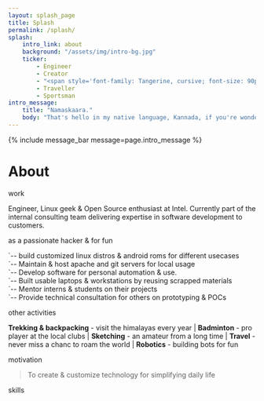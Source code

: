 ```yaml
---
layout: splash_page
title: Splash
permalink: /splash/
splash:
    intro_link: about
    background: "/assets/img/intro-bg.jpg"
    ticker:
        - Engineer
        - Creator
        - "<span style='font-family: Tangerine, cursive; font-size: 90px;'>Artist</span>"
        - Traveller
        - Sportsman
intro_message:
    title: "Namaskaara."
    body: "That's hello in my native language, Kannada, if you're wondering.<br/>I'm <strong>Nitheesh</strong> btw. A software engineer by profession & and a whole lot more by passion."
---
```


{% include message_bar message=page.intro_message %}

<div id="about_wrapper" class="container-fluid">
<div class="container">
<div id="about">
    <h1 class="section_title text-center"> <span class="underline">About</span></h1>
    <div class="row">
    <div class="col-xs-12 col-md-4">
        <p class="section_subtitle"> <span class="underline">work</span></p>
        <p> Engineer, Linux geek & Open Source enthusiast at Intel. Currently 
            part of the internal consulting team delivering expertise in software 
            development to customers. </p>
    </div>
    <div class="col-xs-12 col-md-8">
        <p class="section_subtitle_special">
            <span class="underline">as a passionate hacker & for fun</span>
        </p>
        <p>
`-- build customized linux distros & android roms for different usecases<br/>
`-- Maintain & host apache and git servers for local usage<br/>
`-- Develop software for personal automation & use.<br/>
`-- Built usable laptops & workstations by reusing scrapped materials<br/>
`-- Mentor interns & students on their projects<br/>
`-- Provide technical consultation for others on prototyping & POCs<br/>
        </p>
    </div>
    </div>
    <div class="row">
    <div class="col-xs-12 col-md-8">
        <p class="section_subtitle"> <span class="underline">other activities</span></p>
        <p>
            <strong>Trekking & backpacking</strong> - visit the himalayas every year
            | <strong>Badminton</strong> - pro player at the local clubs 
            | <strong>Sketching</strong> - an amateur from a long time
            | <strong>Travel</strong> - never miss a chanc to roam the world
            | <strong>Robotics</strong> - building bots for fun
        </p>
    </div>
    <div class="col-xs-12 col-md-4">
        <p class="section_subtitle"> <span class="underline">motivation</span></p>
        <blockquote class="blockquote">
            To create & customize technology for simplifying daily life
        </blockquote>
    </div>
    </div>
    <div class="row">
    <div class="col-xs-12 col-md-6">
        <p class="section_subtitle"> <span class="underline">skills</span></p>
        <div id="skills">
        </div>
    </div>
    <div class="col-xs-12 col-md-6">
    </div>
    </div>

</div>
</div>
</div>